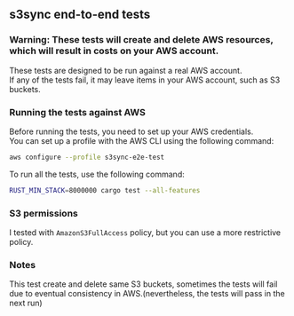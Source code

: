 ## s3sync end-to-end tests

### Warning: These tests will create and delete AWS resources, which will result in costs on your AWS account.

These tests are designed to be run against a real AWS account.   
If any of the tests fail, it may leave items in your AWS account, such as S3 buckets.

### Running the tests against AWS
Before running the tests, you need to set up your AWS credentials.   
You can set up a profile with the AWS CLI using the following command:
```bash
aws configure --profile s3sync-e2e-test
```

To run all the tests, use the following command:
```bash
RUST_MIN_STACK=8000000 cargo test --all-features
```
### S3 permissions
I tested with `AmazonS3FullAccess` policy, but you can use a more restrictive policy.

### Notes
This test create and delete same S3 buckets, sometimes the tests will fail due to eventual consistency in AWS.(nevertheless, the tests will pass in the next run)